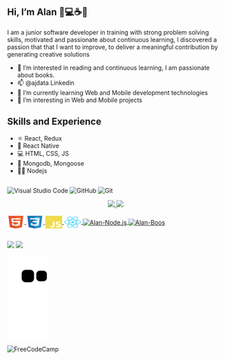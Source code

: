  ## Hi, I’m Alan 👋💻☕🍷

I am a junior software developer in training with strong problem solving skills, motivated and passionate about continuous learning, I discovered a passion that that I want to improve, to deliver a meaningful contribution by generating creative solutions
- 👀 I’m interested in reading and continuous learning, I am passionate about books.
- 📫  @ajdata  Linkedin
- 🌱 I’m currently learning Web and Mobile development technologies 
- 👀 I’m interesting in Web and Mobile projects

## Skills and Experience
* ⚛ React, Redux
* 📱 React Native
* 💻 HTML, CSS, JS
* 🦎 Mongodb, Mongoose
* 👨‍💻 Nodejs


 ##
 ![Visual Studio Code](https://img.shields.io/badge/Visual%20Studio%20Code-0078d7.svg?style=for-the-badge&logo=visual-studio-code&logoColor=white)
 ![GitHub](https://img.shields.io/badge/github-%23121011.svg?style=for-the-badge&logo=github&logoColor=white)
 ![Git](https://img.shields.io/badge/git-%23F05033.svg?style=for-the-badge&logo=git&logoColor=white)
  	
<div align="center">
  <a href="https://github.com/ajdata">
  <img height="150em" src="https://github-readme-stats.vercel.app/api?username=ajdata&show_icons=true&theme=dark&include_all_commits=true&count_private=true"/>
  <img height="100em" src="https://github-readme-stats.vercel.app/api/top-langs/?username=ajdata&theme=dark&layout=compact&langs_count=7&"/>
    
</div>
  
<div style="display: inline_block"><br>
  <img align="center" alt="Alan-HTML" height="30" width="40" src="https://raw.githubusercontent.com/devicons/devicon/master/icons/html5/html5-original.svg">
  <img align="center" alt="Alan-CSS" height="30" width="40" src="https://raw.githubusercontent.com/devicons/devicon/master/icons/css3/css3-original.svg">
  <img align="center" alt="Alan-Js" height="30" width="40" src="https://raw.githubusercontent.com/devicons/devicon/master/icons/javascript/javascript-plain.svg">
  <img align="center" alt="Alan-React" height="30" width="40" src="https://raw.githubusercontent.com/devicons/devicon/master/icons/react/react-original.svg">
 <img align="center" alt="Alan-Node.js" height="30" width="70" src="https://img.shields.io/badge/node.js-6DA55F?style=for-the-badge&logo=node.js&logoColor=white">
 <img align="center" alt="Alan-Boos" height="30" width="90" src="https://img.shields.io/badge/bootstrap-%23563D7C.svg?style=for-the-badge&logo=bootstrap&logoColor=white">
   
  
  
 
</div>
 
  ##
 
 
 
<div> 
 
 
  <a href = "mailto:blancodalan@gmail.com"><img src="https://img.shields.io/badge/-Gmail-%23333?style=for-the-badge&logo=gmail&logoColor=white" target="_blank"></a>
  <a href="https://www.linkedin.com/in/ajdata" target="_blank"><img src="https://img.shields.io/badge/-LinkedIn-%230077B5?style=for-the-badge&logo=linkedin&logoColor=black" target="_blank"></a> 
 
  ![Snake animation](https://github.com/rafaballerini/rafaballerini/blob/output/github-contribution-grid-snake.svg)
  
  ![FreeCodeCamp](https://img.shields.io/badge/Freecodecamp-%23123.svg?&style=for-the-badge&logo=freecodecamp&logoColor=green)
  
</div>
